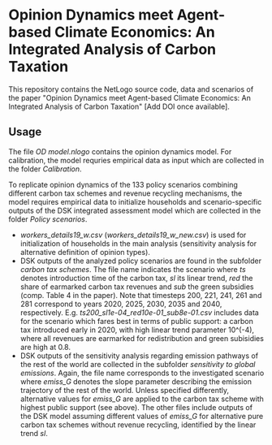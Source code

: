 # Opinion Dynamics meet Agent-based Climate Economics: An Integrated Analysis of Carbon Taxation
This repository contains the NetLogo source code, data and scenarios of the paper "Opinion Dynamics meet Agent-based Climate Economics: An Integrated Analysis of Carbon Taxation" [Add DOI once available].

## Usage
The file *OD model.nlogo* contains the opinion dynamics model. For calibration, the model requries empirical data as input which are collected in the folder *Calibration*.  


To replicate opinion dynamics of the 133 policy scenarios combining different carbon tax schemes and revenue recycling mechanisms, the model requires empirical data to initialize households and scenario-specific outputs of the DSK integrated assessment model which are collected in the folder *Policy scenarios*.
- *workers_details19_w.csv* (*workers_details19_w_new.csv*) is used for initialization of households in the main analysis (sensitivity analysis for alternative definition of opinion types).
- DSK outputs of the analyzed policy scenarios are found in the subfolder *carbon tax schemes*. The file name indicates the scenario where *ts* denotes introduction time of the carbon tax, *sl* its linear trend, *red* the share of earmarked carbon tax revenues and *sub* the green subsidies (comp. Table 4 in the paper). Note that timesteps 200, 221, 241, 261 and 281 correspond to years 2020, 2025, 2030, 2035 and 2040, respectively. E.g. *ts200_sl1e-04_red10e-01_sub8e-01.csv* includes data for the scenario which fares best in terms of public support: a carbon tax introduced early in 2020, with high linear trend parameter 10^(-4), where all revenues are earmarked for redistribution and green subisidies are high at 0.8.  
- DSK outputs of the sensitivity analysis regarding emission pathways of the rest of the world are collected in the subfolder *sensitivity to global emissions*. Again, the file name corresponds to the investigated scenario where *emiss_G* denotes the slope parameter describing the emission trajectory of the rest of the world. Unless specified differently, alternative values for *emiss_G* are applied to the carbon tax scheme with highest public support (see above). The other files include outputs of the DSK model assuming different values of *emiss_G* for alternative pure carbon tax schemes without revenue recycling, identified by the linear trend *sl*. 
